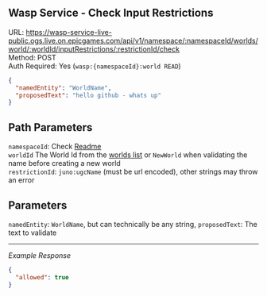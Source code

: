 ## Wasp Service - Check Input Restrictions

URL: https://wasp-service-live-public.ogs.live.on.epicgames.com/api/v1/namespace/:namespaceId/worlds/world/:worldId/inputRestrictions/:restrictionId/check \
Method: POST \
Auth Required: Yes (`wasp:{namespaceId}:world READ`)

```json
{
  "namedEntity": "WorldName",
  "proposedText": "hello github - whats up"
}
```

## Path Parameters

`namespaceId`: Check [Readme](../README.md) <br/>
`worldId` The World Id from the [worlds list](./AccountAccessibleWorld.md) or `NewWorld` when validating the name before creating a new world <br/>
`restrictionId`: `juno:ugcName` (must be url encoded), other strings may throw an error

## Parameters

`namedEntity`: `WorldName`, but can technically be any string,
`proposedText`: The text to validate

---

_Example Response_

```json
{
  "allowed": true
}
```
